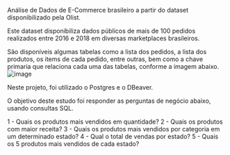 Análise de Dados de E-Commerce brasileiro a partir do dataset disponibilizado pela Olist.

Este dataset disponibiliza dados públicos de mais de 100 pedidos realizados entre 2016 e 2018 em diversas marketplaces brasileiros.

São disponíveis algumas tabelas como a lista dos pedidos, a lista dos produtos, os items de cada pedido, entre outras, bem como a chave primaria que relaciona cada uma das tabelas, conforme a imagem abaixo.
![image](https://github.com/gsalmei/Ecommerce_SQL/assets/134868461/db8a7a84-1bdb-4188-a1fb-691d8b5df81e)

Neste projeto, foi utilizado o Postgres e o DBeaver.

O objetivo deste estudo foi responder as perguntas de negócio abaixo, usando consultas SQL.

1 - Quais os produtos mais vendidos em quantidade?
2 - Quais os produtos com maior receita?
3 - Quais os produtos mais vendidos por categoria em um determinado estado?
4 - Qual o total de vendas por estado?
5 - Quais os 5 produtos mais vendidos de cada estado?
